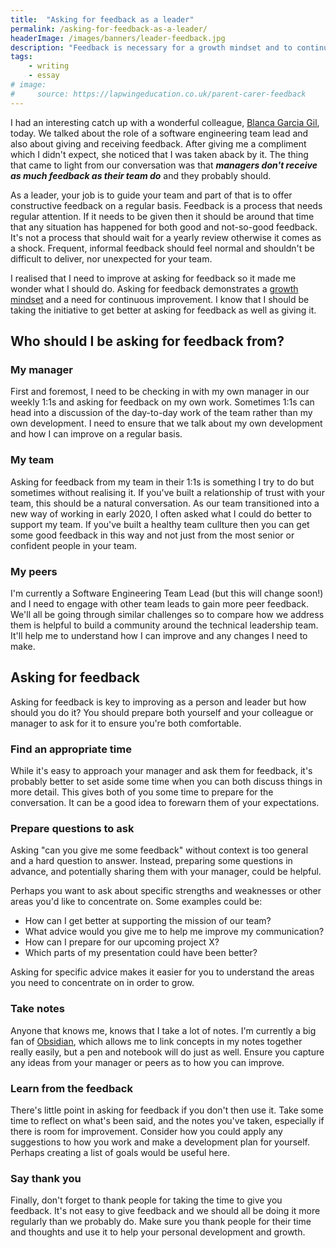 ```yaml
---
title:  "Asking for feedback as a leader"
permalink: /asking-for-feedback-as-a-leader/
headerImage: /images/banners/leader-feedback.jpg
description: "Feedback is necessary for a growth mindset and to continuously improve. As a leader, we often give feedback to our team but forget to ask others for it."
tags:
    - writing
    - essay
# image:
#     source: https://lapwingeducation.co.uk/parent-carer-feedback
---
```


I had an interesting catch up with a wonderful colleague, [Blanca Garcia Gil](https://twitter.com/blanquish), today. We talked about the role of a software engineering team lead and also about giving and receiving feedback. After giving me a compliment which I didn't expect, she noticed that I was taken aback by it. The thing that came to light from our conversation was that **_managers don't receive as much feedback as their team do_** and they probably should.

As a leader, your job is to guide your team and part of that is to offer constructive feedback on a regular basis. Feedback is a process that needs regular attention. If it needs to be given then it should be around that time that any situation has happened for both good and not-so-good feedback. It's not a process that should wait for a yearly review otherwise it comes as a shock. Frequent, informal feedback should feel normal and shouldn't be difficult to deliver, nor unexpected for your team.

I realised that I need to improve at asking for feedback so it made me wonder what I should do. Asking for feedback demonstrates a [growth mindset](https://www.mindsetworks.com/science/) and a need for continuous improvement. I know that I should be taking the initiative to get better at asking for feedback as well as giving it.

## Who should I be asking for feedback from?

### My manager

First and foremost, I need to be checking in with my own manager in our weekly 1:1s and asking for feedback on my own work. Sometimes 1:1s can head into a discussion of the day-to-day work of the team rather than my own development. I need to ensure that we talk about my own development and how I can improve on a regular basis.

### My team

Asking for feedback from my team in their 1:1s is something I try to do but sometimes without realising it. If you've built a relationship of trust with your team, this should be a natural conversation. As our team transitioned into a new way of working in early 2020, I often asked what I could do better to support my team. If you've built a healthy team cullture then you can get some good feedback in this way and not just from the most senior or confident people in your team.

### My peers

I'm currently a Software Engineering Team Lead (but this will change soon!) and I need to engage with other team leads to gain more peer feedback. We'll all be going through similar challenges so to compare how we address them is helpful to build a community around the technical leadership team. It'll help me to understand how I can improve and any changes I need to make.

## Asking for feedback

Asking for feedback is key to improving as a person and leader but how should you do it? You should prepare both yourself and your colleague or manager to ask for it to ensure you're both comfortable.

### Find an appropriate time

While it's easy to approach your manager and ask them for feedback, it's probably better to set aside some time when you can both discuss things in more detail. This gives both of you some time to prepare for the conversation. It can be a good idea to forewarn them of your expectations.

### Prepare questions to ask

Asking "can you give me some feedback" without context is too general and a hard question to answer. Instead, preparing some questions in advance, and potentially sharing them with your manager, could be helpful.

Perhaps you want to ask about specific strengths and weaknesses or other areas you'd like to concentrate on. Some examples could be:

- How can I get better at supporting the mission of our team?
- What advice would you give me to help me improve my communication?
- How can I prepare for our upcoming project X?
- Which parts of my presentation could have been better?

Asking for specific advice makes it easier for you to understand the areas you need to concentrate on in order to grow.

### Take notes

Anyone that knows me, knows that I take a lot of notes. I'm currently a big fan of [Obsidian](/beginners-guide-note-taking-obsidian/), which allows me to link concepts in my notes together really easily, but a pen and notebook will do just as well. Ensure you capture any ideas from your manager or peers as to how you can improve.

### Learn from the feedback

There's little point in asking for feedback if you don't then use it. Take some time to reflect on what's been said, and the notes you've taken, especially if there is room for improvement. Consider how you could apply any suggestions to how you work and make a development plan for yourself. Perhaps creating a list of goals would be useful here.

### Say thank you

Finally, don't forget to thank people for taking the time to give you feedback. It's not easy to give feedback and we should all be doing it more regularly than we probably do. Make sure you thank people for their time and thoughts and use it to help your personal development and growth.